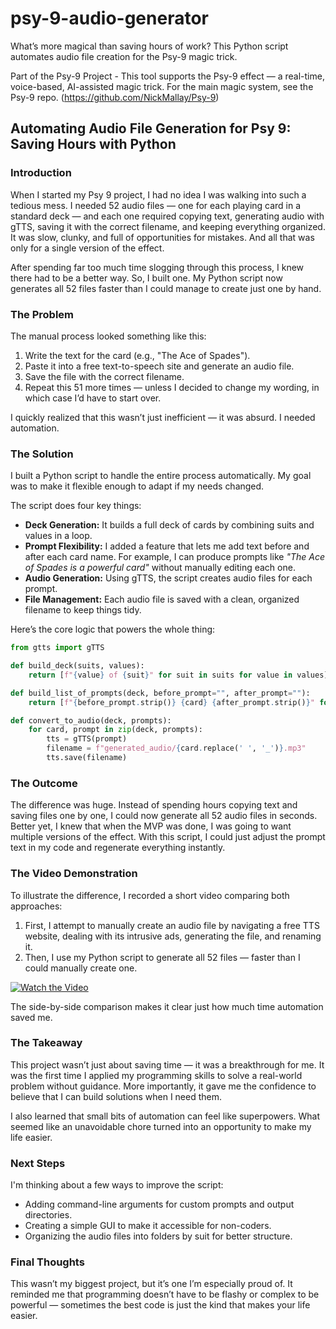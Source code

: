 # psy-9-audio-generator
What’s more magical than saving hours of work? This Python script automates audio file creation for the Psy-9 magic trick.

Part of the Psy-9 Project - 
This tool supports the Psy-9 effect — a real-time, voice-based, AI-assisted magic trick. For the main magic system, see the Psy-9 repo. (https://github.com/NickMallay/Psy-9)


## Automating Audio File Generation for Psy 9: Saving Hours with Python

### Introduction
When I started my Psy 9 project, I had no idea I was walking into such a tedious mess. I needed 52 audio files — one for each playing card in a standard deck — and each one required copying text, generating audio with gTTS, saving it with the correct filename, and keeping everything organized. It was slow, clunky, and full of opportunities for mistakes. And all that was only for a single version of the effect.

After spending far too much time slogging through this process, I knew there had to be a better way. So, I built one. My Python script now generates all 52 files faster than I could manage to create just one by hand.

### The Problem
The manual process looked something like this:
1. Write the text for the card (e.g., "The Ace of Spades").
2. Paste it into a free text-to-speech site and generate an audio file.
3. Save the file with the correct filename.
4. Repeat this 51 more times — unless I decided to change my wording, in which case I’d have to start over.

I quickly realized that this wasn’t just inefficient — it was absurd. I needed automation.

### The Solution
I built a Python script to handle the entire process automatically. My goal was to make it flexible enough to adapt if my needs changed.

The script does four key things:

- **Deck Generation:** It builds a full deck of cards by combining suits and values in a loop.
- **Prompt Flexibility:** I added a feature that lets me add text before and after each card name. For example, I can produce prompts like *"The Ace of Spades is a powerful card"* without manually editing each one.
- **Audio Generation:** Using gTTS, the script creates audio files for each prompt.
- **File Management:** Each audio file is saved with a clean, organized filename to keep things tidy.

Here’s the core logic that powers the whole thing:

```python
from gtts import gTTS

def build_deck(suits, values):
    return [f"{value} of {suit}" for suit in suits for value in values]

def build_list_of_prompts(deck, before_prompt="", after_prompt=""):
    return [f"{before_prompt.strip()} {card} {after_prompt.strip()}" for card in deck]

def convert_to_audio(deck, prompts):
    for card, prompt in zip(deck, prompts):
        tts = gTTS(prompt)
        filename = f"generated_audio/{card.replace(' ', '_')}.mp3"
        tts.save(filename)
```

### The Outcome
The difference was huge. Instead of spending hours copying text and saving files one by one, I could now generate all 52 audio files in seconds. Better yet, I knew that when the MVP was done, I was going to want multiple versions of the effect. With this script, I could just adjust the prompt text in my code and regenerate everything instantly.

### The Video Demonstration
To illustrate the difference, I recorded a short video comparing both approaches:
1. First, I attempt to manually create an audio file by navigating a free TTS website, dealing with its intrusive ads, generating the file, and renaming it.
2. Then, I use my Python script to generate all 52 files — faster than I could manually create one.

[![Watch the Video](https://img.youtube.com/vi/YOUR_VIDEO_ID/hqdefault.jpg)](https://youtu.be/H3bCx-3aMz4)


The side-by-side comparison makes it clear just how much time automation saved me.

### The Takeaway
This project wasn’t just about saving time — it was a breakthrough for me. It was the first time I applied my programming skills to solve a real-world problem without guidance. More importantly, it gave me the confidence to believe that I can build solutions when I need them.

I also learned that small bits of automation can feel like superpowers. What seemed like an unavoidable chore turned into an opportunity to make my life easier.

### Next Steps
I'm thinking about a few ways to improve the script:
- Adding command-line arguments for custom prompts and output directories.
- Creating a simple GUI to make it accessible for non-coders.
- Organizing the audio files into folders by suit for better structure.

### Final Thoughts
This wasn’t my biggest project, but it’s one I’m especially proud of. It reminded me that programming doesn’t have to be flashy or complex to be powerful — sometimes the best code is just the kind that makes your life easier.

